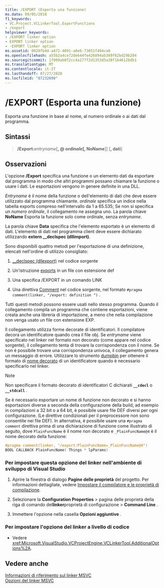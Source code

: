 ```yaml
---
title: /EXPORT (Esporta una funzione)
ms.date: 09/05/2018
f1_keywords:
- VC.Project.VCLinkerTool.ExportFunctions
- /export
helpviewer_keywords:
- /EXPORT linker option
- EXPORT linker option
- -EXPORT linker option
ms.assetid: 0920fb44-a472-4091-a8e6-73051f494ca0
ms.openlocfilehash: a55b2a4ce72de644fe426894ab389f62bd29b204
ms.sourcegitcommit: 1f009ab0f2cc4a177f2d1353d5a38f164612bdb1
ms.translationtype: MT
ms.contentlocale: it-IT
ms.lasthandoff: 07/27/2020
ms.locfileid: "87232690"
---
```

# <a name="export-exports-a-function"></a>/EXPORT (Esporta una funzione)

Esporta una funzione in base al nome, al numero ordinale o ai dati dal programma.

## <a name="syntax"></a>Sintassi

> **/Export:**<em>entryname</em>[**, \@ **<em>ordinale</em>[**, NoName**]] [**, dati**]

## <a name="remarks"></a>Osservazioni

L'opzione **/Export** specifica una funzione o un elemento dati da esportare dal programma in modo che altri programmi possano chiamare la funzione o usare i dati. Le esportazioni vengono in genere definite in una DLL.

*Entryname* è il nome della funzione o dell'elemento di dati che deve essere utilizzato dal programma chiamante. *ordinale* specifica un indice nella tabella exports compreso nell'intervallo da 1 a 65.535; Se non si specifica un *numero ordinale*, il collegamento ne assegna uno. La parola chiave **NoName** Esporta la funzione solo come ordinale, senza *entryname*.

La parola chiave **Data** specifica che l'elemento esportato è un elemento di dati. L'elemento di dati nel programma client deve essere dichiarato utilizzando **extern __declspec (dllimport)**.

Sono disponibili quattro metodi per l'esportazione di una definizione, elencati nell'ordine di utilizzo consigliato:

1. [__declspec (dllexport)](../../cpp/dllexport-dllimport.md) nel codice sorgente

1. Un'istruzione [exports](exports.md) in un file con estensione def

1. Una specifica /EXPORT in un comando LINK

1. Una direttiva [Comment](../../preprocessor/comment-c-cpp.md) nel codice sorgente, nel formato `#pragma comment(linker, "/export: definition ")` .

Tutti questi metodi possono essere usati nello stesso programma. Quando il collegamento compila un programma che contiene esportazioni, viene creata anche una libreria di importazione, a meno che nella compilazione non venga usato un file con estensione EXP.

Il collegamento utilizza forme decorate di identificatori. Il compilatore decora un identificatore quando crea il file obj. Se *entryname* viene specificato nel linker nel formato non decorato (come appare nel codice sorgente), il collegamento tenta di trovare la corrispondenza con il nome. Se non è possibile trovare una corrispondenza univoca, il collegamento genera un messaggio di errore. Utilizzare lo strumento [dumpbin](dumpbin-reference.md) per ottenere il formato di [nome decorato](decorated-names.md) di un identificatore quando è necessario specificarlo nel linker.

> [!NOTE]
> Non specificare il formato decorato di identificatori C dichiarati **`__cdecl`** o **`__stdcall`** .

Se è necessario esportare un nome di funzione non decorato e si hanno esportazioni diverse a seconda della configurazione della build, ad esempio in compilazioni a 32 bit o a 64 bit, è possibile usare file DEF diversi per ogni configurazione. (Le direttive condizionali per il preprocessore non sono consentite nei file DEF). In alternativa, è possibile usare una `#pragma comment` direttiva prima di una dichiarazione di funzione come illustrato di seguito, dove `PlainFuncName` è il nome non decorato e `_PlainFuncName@4` è il nome decorato della funzione:

```cpp
#pragma comment(linker, "/export:PlainFuncName=_PlainFuncName@4")
BOOL CALLBACK PlainFuncName( Things * lpParams)
```

### <a name="to-set-this-linker-option-in-the-visual-studio-development-environment"></a>Per impostare questa opzione del linker nell'ambiente di sviluppo di Visual Studio

1. Aprire la finestra di dialogo **Pagine delle proprietà** del progetto. Per informazioni dettagliate, vedere [Impostare il compilatore e le proprietà di compilazione](../working-with-project-properties.md).

1. Selezionare la **Configuration Properties**  >  pagina delle proprietà della riga di comando del**linker**proprietà di configurazione  >  **Command Line** .

1. Immettere l'opzione nella casella **Opzioni aggiuntive** .

### <a name="to-set-this-linker-option-programmatically"></a>Per impostare l'opzione del linker a livello di codice

- Vedere <xref:Microsoft.VisualStudio.VCProjectEngine.VCLinkerTool.AdditionalOptions%2A>.

## <a name="see-also"></a>Vedere anche

[Informazioni di riferimento sul linker MSVC](linking.md)<br/>
[Opzioni del linker MSVC](linker-options.md)
